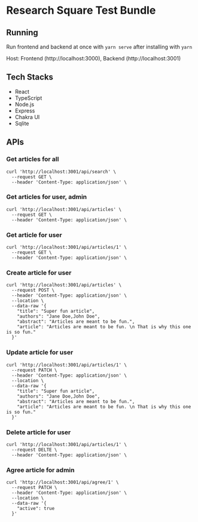 # Research Square Test Bundle

## Running
Run frontend and backend at once with ``yarn serve`` after installing with ``yarn``

Host: Frontend (http://localhost:3000), Backend (http://localhost:3001)

## Tech Stacks

- React
- TypeScript
- Node.js
- Express
- Chakra UI
- Sqlite

## APIs

### Get articles for all
```
curl 'http://localhost:3001/api/search' \
  --request GET \
  --header 'Content-Type: application/json' \
```
### Get articles for user, admin
```
curl 'http://localhost:3001/api/articles' \
  --request GET \
  --header 'Content-Type: application/json' \
```
### Get article for user
```
curl 'http://localhost:3001/api/articles/1' \
  --request GET \
  --header 'Content-Type: application/json' \
```
### Create article for user
```
curl 'http://localhost:3001/api/articles' \
  --request POST \
  --header 'Content-Type: application/json' \
  --location \
  --data-raw '{
    "title": "Super fun article",
    "authors": "Jane Doe,John Doe",
    "abstract": "Articles are meant to be fun.",
    "article": "Articles are meant to be fun. \n That is why this one is so fun."
  }'
```
### Update article for user
```
curl 'http://localhost:3001/api/articles/1' \
  --request PATCH \
  --header 'Content-Type: application/json' \
  --location \
  --data-raw '{
    "title": "Super fun article",
    "authors": "Jane Doe,John Doe",
    "abstract": "Articles are meant to be fun.",
    "article": "Articles are meant to be fun. \n That is why this one is so fun."
  }'
```
### Delete article for user
```
curl 'http://localhost:3001/api/articles/1' \
  --request DELTE \
  --header 'Content-Type: application/json' \
```
### Agree article for admin
```
curl 'http://localhost:3001/api/agree/1' \
  --request PATCH \
  --header 'Content-Type: application/json' \
  --location \
  --data-raw '{
    "active": true
  }'
```